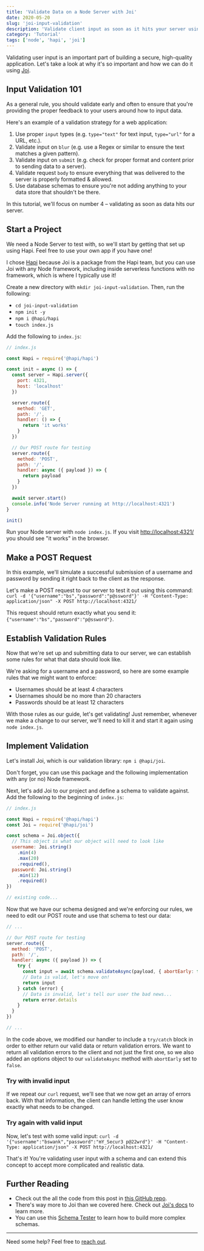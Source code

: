 ```yaml
---
title: 'Validate Data on a Node Server with Joi'
date: 2020-05-20
slug: 'joi-input-validation'
description: 'Validate client input as soon as it hits your server using Joi'
category: 'Tutorial'
tags: ['node', 'hapi', 'joi']
---
```


Validating user input is an important part of building a secure, high-quality application. Let's take a look at why it's so important and how we can do it using [Joi](https://github.com/hapijs/joi).

## Input Validation 101

As a general rule, you should validate early and often to ensure that you're providing the proper feedback to your users around how to input data.

Here's an example of a validation strategy for a web application:

1. Use proper `input` types (e.g. `type="text"` for text input, `type="url"` for a URL, etc.).
2. Validate input on `blur` (e.g. use a Regex or similar to ensure the text matches a given pattern).
3. Validate input on `submit` (e.g. check for proper format and content prior to sending data to a server).
4. Validate request `body` to ensure everything that was delivered to the server is properly formatted & allowed.
5. Use database schemas to ensure you're not adding anything to your data store that shouldn't be there.

In this tutorial, we'll focus on number 4 – validating as soon as data hits our server.

## Start a Project

We need a Node Server to test with, so we'll start by getting that set up using Hapi. Feel free to use your own app if you have one!

I chose [Hapi](https://hapi.dev/) because Joi is a package from the Hapi team, but you can use Joi with any Node framework, including inside serverless functions with no framework, which is where I typically use it!

Create a new directory with `mkdir joi-input-validation`. Then, run the following:

- `cd joi-input-validation`
- `npm init -y`
- `npm i @hapi/hapi`
- `touch index.js`

Add the following to `index.js`:

```js
// index.js

const Hapi = require('@hapi/hapi')

const init = async () => {
  const server = Hapi.server({
    port: 4321,
    host: 'localhost'
  })

  server.route({
    method: 'GET',
    path: '/',
    handler: () => {
      return 'it works'
    }
  })

  // Our POST route for testing
  server.route({
    method: 'POST',
    path: '/',
    handler: async ({ payload }) => {
      return payload
    }
  })

  await server.start()
  console.info('Node Server running at http://localhost:4321')
}

init()
```

Run your Node server with `node index.js`. If you visit [http://localhost:4321/](http://localhost:4321/) you should see "it works" in the browser.

## Make a POST Request

In this example, we'll simulate a successful submission of a username and password by sending it right back to the client as the response.

Let's make a POST request to our server to test it out using this command: `curl -d '{"username":"bs","password":"p@ssword"}' -H "Content-Type: application/json" -X POST http://localhost:4321/`

This request should return exactly what you send it: `{"username":"bs","password":"p@ssword"}`.

## Establish Validation Rules

Now that we're set up and submitting data to our server, we can establish some rules for what that data should look like.

We're asking for a username and a password, so here are some example rules that we might want to enforce:

- Usernames should be at least 4 characters
- Usernames should be no more than 20 characters
- Passwords should be at least 12 characters

With those rules as our guide, let's get validating! Just remember, whenever we make a change to our server, we'll need to kill it and start it again using `node index.js`.

## Implement Validation

Let's install Joi, which is our validation library: `npm i @hapi/joi`.

Don't forget, you can use this package and the following implementation with any (or no) Node framework.

Next, let's add Joi to our project and define a schema to validate against. Add the following to the beginning of `index.js`:

```js
// index.js

const Hapi = require('@hapi/hapi')
const Joi = require('@hapi/joi')

const schema = Joi.object({
  // This object is what our object will need to look like
  username: Joi.string()
    .min(4)
    .max(20)
    .required(),
  password: Joi.string()
    .min(12)
    .required()
})

// existing code...
```

Now that we have our schema designed and we're enforcing our rules, we need to edit our POST route and use that schema to test our data:

```js
// ...

// Our POST route for testing
server.route({
  method: 'POST',
  path: '/',
  handler: async ({ payload }) => {
    try {
      const input = await schema.validateAsync(payload, { abortEarly: false })
      // Data is valid, let's move on!
      return input
    } catch (error) {
      // Data is invalid, let's tell our user the bad news...
      return error.details
    }
  }
})

// ...
```

In the code above, we modified our handler to include a `try/catch` block in order to either return our valid data or return validation errors. We want to return all validation errors to the client and not just the first one, so we also added an options object to our `validateAsync` method with `abortEarly` set to `false`.

### Try with invalid input

If we repeat our `curl` request, we'll see that we now get an array of errors back. With that information, the client can handle letting the user know exactly what needs to be changed.

### Try again with valid input

Now, let's test with some valid input: `curl -d '{"username":"bswank","password":"mY_Secur3 p@22wrd"}' -H "Content-Type: application/json" -X POST http://localhost:4321/`

That's it! You're validating user input with a schema and can extend this concept to accept more complicated and realistic data.

## Further Reading

- Check out the all the code from this post in [this GitHub repo](https://github.com/bswank/joi-input-validation-example).
- There's way more to Joi than we covered here. Check out [Joi's docs](https://hapi.dev/module/joi/) to learn more.
- You can use this [Schema Tester](https://hapi.dev/module/joi/tester/) to learn how to build more complex schemas.

---

Need some help? Feel free to [reach out](https://twitter.com/briansw).
